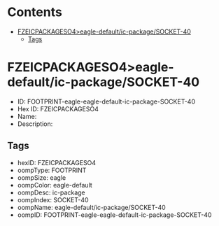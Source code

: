 



Contents
========

* [FZEICPACKAGESO4>eagle-default/ic-package/SOCKET-40](#fzeicpackageso4eagle-defaultic-packagesocket-40)
	* [Tags](#tags)

# FZEICPACKAGESO4>eagle-default/ic-package/SOCKET-40

- ID: FOOTPRINT-eagle-eagle-default-ic-package-SOCKET-40
- Hex ID: FZEICPACKAGESO4
- Name: 
- Description: 

## Tags

- hexID: FZEICPACKAGESO4
- oompType: FOOTPRINT
- oompSize: eagle
- oompColor: eagle-default
- oompDesc: ic-package
- oompIndex: SOCKET-40
- oompName: eagle-default/ic-package/SOCKET-40
- oompID: FOOTPRINT-eagle-eagle-default-ic-package-SOCKET-40
